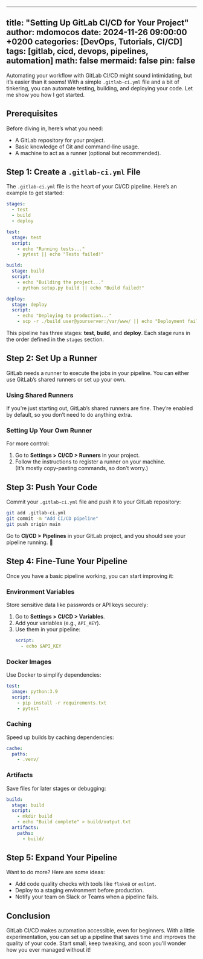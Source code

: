 
---
title: "Setting Up GitLab CI/CD for Your Project"
author: mdomocos
date: 2024-11-26 09:00:00 +0200
categories: [DevOps, Tutorials, CI/CD]
tags: [gitlab, cicd, devops, pipelines, automation]
math: false
mermaid: false
pin: false
---

Automating your workflow with GitLab CI/CD might sound intimidating, but it’s easier than it seems! With a simple `.gitlab-ci.yml` file and a bit of tinkering, you can automate testing, building, and deploying your code. Let me show you how I got started.

## Prerequisites
Before diving in, here’s what you need:
- A GitLab repository for your project.
- Basic knowledge of Git and command-line usage.
- A machine to act as a runner (optional but recommended).

## Step 1: Create a `.gitlab-ci.yml` File
The `.gitlab-ci.yml` file is the heart of your CI/CD pipeline. Here’s an example to get started:

```yaml
stages:
  - test
  - build
  - deploy

test:
  stage: test
  script:
    - echo "Running tests..."
    - pytest || echo "Tests failed!"

build:
  stage: build
  script:
    - echo "Building the project..."
    - python setup.py build || echo "Build failed!"

deploy:
  stage: deploy
  script:
    - echo "Deploying to production..."
    - scp -r ./build user@yourserver:/var/www/ || echo "Deployment failed!"
```

This pipeline has three stages: **test**, **build**, and **deploy**. Each stage runs in the order defined in the `stages` section.

## Step 2: Set Up a Runner
GitLab needs a runner to execute the jobs in your pipeline. You can either use GitLab’s shared runners or set up your own.

### Using Shared Runners
If you’re just starting out, GitLab’s shared runners are fine. They’re enabled by default, so you don’t need to do anything extra.

### Setting Up Your Own Runner
For more control:
1. Go to **Settings > CI/CD > Runners** in your project.
2. Follow the instructions to register a runner on your machine.  
   (It’s mostly copy-pasting commands, so don’t worry.)

## Step 3: Push Your Code
Commit your `.gitlab-ci.yml` file and push it to your GitLab repository:
```bash
git add .gitlab-ci.yml
git commit -m "Add CI/CD pipeline"
git push origin main
```

Go to **CI/CD > Pipelines** in your GitLab project, and you should see your pipeline running. 🎉

## Step 4: Fine-Tune Your Pipeline
Once you have a basic pipeline working, you can start improving it:

### Environment Variables
Store sensitive data like passwords or API keys securely:
1. Go to **Settings > CI/CD > Variables**.
2. Add your variables (e.g., `API_KEY`).
3. Use them in your pipeline:
   ```yaml
   script:
     - echo $API_KEY
   ```

### Docker Images
Use Docker to simplify dependencies:
```yaml
test:
  image: python:3.9
  script:
    - pip install -r requirements.txt
    - pytest
```

### Caching
Speed up builds by caching dependencies:
```yaml
cache:
  paths:
    - .venv/
```

### Artifacts
Save files for later stages or debugging:
```yaml
build:
  stage: build
  script:
    - mkdir build
    - echo "Build complete" > build/output.txt
  artifacts:
    paths:
      - build/
```

## Step 5: Expand Your Pipeline
Want to do more? Here are some ideas:
- Add code quality checks with tools like `flake8` or `eslint`.
- Deploy to a staging environment before production.
- Notify your team on Slack or Teams when a pipeline fails.

## Conclusion
GitLab CI/CD makes automation accessible, even for beginners. With a little experimentation, you can set up a pipeline that saves time and improves the quality of your code. Start small, keep tweaking, and soon you’ll wonder how you ever managed without it!
